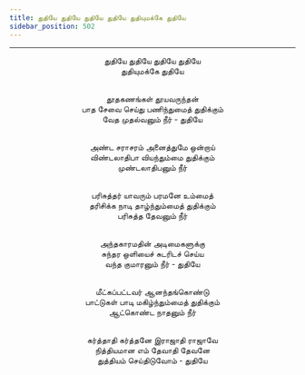 ```yaml
---
title: துதியே துதியே துதியே துதியே துதியுமக்கே துதியே
sidebar_position: 502
---
```


---
<center>
துதியே துதியே துதியே துதியே<br/>
துதியுமக்கே துதியே<br/><br/>

தூதகணங்கள் தூயவருந்தன்<br/>
பாத சேவை செய்து பணிந்துமைத் துதிக்கும்<br/>
வேத முதல்வனும் நீர் - துதியே<br/><br/>

அண்ட சராசரம் அனைத்துமே ஒன்றாய்<br/>
விண்டலாதிபா வியந்தும்மை துதிக்கும்<br/>
முண்டலாதிபனும் நீர்<br/><br/>

பரிசுத்தர் யாவரும் பரமனே உம்மைத்<br/>
தரிசிக்க நாடி தாழ்ந்தும்மைத் துதிக்கும்<br/>
பரிசுத்த தேவனும் நீர்<br/><br/>

அந்தகாரமதின் அடிமைகளுக்கு<br/>
சுந்தர ஒளியைச் சுடரிடச் செய்ய<br/>
வந்த குமாரனும் நீர் - துதியே<br/><br/>

மீட்கப்பட்டவர் ஆனந்தங்கொண்டு<br/>
பாட்டுகள் பாடி மகிழ்ந்தும்மைத் துதிக்கும்<br/>
ஆட்கொண்ட நாதனும் நீர்<br/><br/>

கர்த்தாதி கர்த்தனே இராஜாதி ராஜாவே<br/>
நித்தியமான எம் தேவாதி தேவனே<br/>
துத்தியம் செய்திடுவோம் - துதியே
</center>